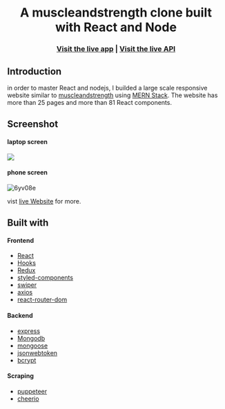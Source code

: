 <h1 align="center">A muscleandstrength clone built with React and Node</h1>

<h3 align="center">
  <a href="https://muscleandstrength-v2.vercel.app/">Visit the live app</a>  |
  <a href="https://muscleandstrength-v2-backend.vercel.app/">Visit the live API</a>
</h3>

## Introduction

in order to master React and nodejs, I builded a large scale responsive website similar to [muscleandstrength](www.muscleandstrength.com) using [MERN Stack](https://www.geeksforgeeks.org/mern-stack/). The website has more than 25 pages and more than 81 React components.

## Screenshot
#### laptop screen


<div  >
<img src="https://user-images.githubusercontent.com/68324630/198881776-9d44074b-7013-44a8-ae2a-0e79d0bbf4ee.gif">
  
</div>

#### phone screen


![6yv08e](https://user-images.githubusercontent.com/68324630/198882942-7b57a051-851d-4fb6-b384-a2cf99eb6069.gif)


vist [live Website](https://muscleandstrength-v2.vercel.app/) for more.

 
## Built with


#### Frontend

- [React](https://reactjs.org/docs/getting-started.html)
- [Hooks](https://reactjs.org/docs/hooks-intro.html)
- [Redux](https://redux.js.org/tutorials/fundamentals/part-5-ui-react)
- [styled-components](https://styled-components.com/docs)
- [swiper](https://swiperjs.com/react)
- [axios](https://axios-http.com/docs/intro)
- [react-router-dom](https://v5.reactrouter.com/web/guides/quick-start)

#### Backend

- [express](https://devdocs.io/express/)
- [Mongodb](https://www.mongodb.com/docs/)
- [mongoose](https://mongoosejs.com/docs/)
- [jsonwebtoken](https://www.npmjs.com/package/jsonwebtoken)
- [bcrypt](https://www.npmjs.com/package/bcrypt)

#### Scraping

- [puppeteer](https://pptr.dev/)
- [cheerio](https://cheerio.js.org/)

